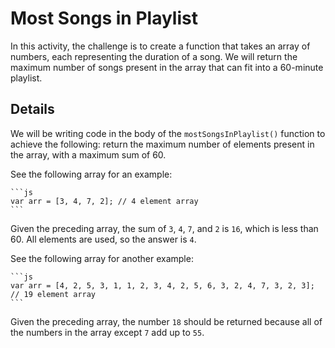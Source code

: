 # Most Songs in Playlist

In this activity, the challenge is to create a function that takes an array of numbers, each representing the duration of a song. We will return the maximum number of songs present in the array that can fit into a 60-minute playlist.

## Details

We will be writing code in the body of the `mostSongsInPlaylist()` function to achieve the following: return the maximum number of elements present in the array, with a maximum sum of 60.

See the following array for an example:

    ```js
    var arr = [3, 4, 7, 2]; // 4 element array
    ```

Given the preceding array, the sum of `3`, `4`, `7`, and `2` is `16`, which is less than 60. All elements are used, so the answer is `4`.

See the following array for another example:

    ```js
    var arr = [4, 2, 5, 3, 1, 1, 2, 3, 4, 2, 5, 6, 3, 2, 4, 7, 3, 2, 3]; // 19 element array
    ```

Given the preceding array, the number `18` should be returned because all of the numbers in the array except `7` add up to `55`.
